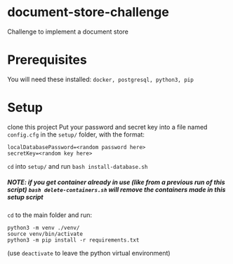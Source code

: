 # document-store-challenge
Challenge to implement a document store

# Prerequisites
You will need these installed:
`docker, postgresql, python3, pip`

# Setup
clone this project
Put your password and secret key into a file named `config.cfg` in the `setup/` folder, with the format:
```
localDatabasePassword=<random password here>
secretKey=<random key here>
```
`cd` into `setup/`
and run `bash install-database.sh`

##### NOTE: if you get container already in use (like from a previous run of this script) `bash delete-containers.sh` will remove the containers made in this setup script

`cd` to the main folder and run:
```
python3 -m venv ./venv/
source venv/bin/activate
python3 -m pip install -r requirements.txt
```
(use `deactivate` to leave the python virtual environment)